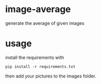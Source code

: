 # image-average
generate the average of given images

# usage
install the requirements with 
```
pip install -r requirements.txt
```
then add your pictures to the images folder.
